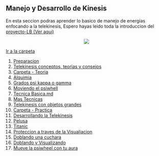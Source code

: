 ## Manejo y Desarrollo de Kinesis


En esta seccion podras aprender lo basico de manejo de energias enfocando a la telekinesis, Espero hayas leido toda la introduccion del [proyecto-LB (Ver aqui)](https://github.com/Ocul-LB/Projecto-LB)

<p align="center">
<img src="https://i.imgur.com/31JJ7Cm.jpg"/>
</p>

[Ir a la carpeta]()

1. [Preparacion](https://github.com/Ocul-LB/Projecto-LB/blob/master/kinesis/Preparacion.md)
2. [Telekinesis conceptos, teorias y consejos](https://github.com/Ocul-LB/Projecto-LB/blob/master/kinesis/Telekinesis%20conceptos%2C%20teorias%20y%20consejos.md)
2. [Carpeta - Teoria](https://github.com/Ocul-LB/Projecto-LB/tree/master/kinesis/Teoria)
 1. [Alquimia](https://github.com/Ocul-LB/Projecto-LB/blob/master/kinesis/Teoria/Alquimia%20Teoria.md)
 2. [Grados psi kappa o gamma](https://github.com/Ocul-LB/Projecto-LB/blob/master/kinesis/Teoria/Grados%20psi%20kappa%20o%20gamma.md)
 3. [Moviendo el psiwhell](https://github.com/Ocul-LB/Projecto-LB/blob/master/kinesis/Teoria/Moviendo%20el%20psiwhell.md)
 4. [Tecnica Basica.md](https://github.com/Ocul-LB/Projecto-LB/blob/master/kinesis/Teoria/Tecnica%20Basica.md)
 5. [Mas Tecnicas](https://github.com/Ocul-LB/Projecto-LB/blob/master/kinesis/Teoria/Tecnicas.md)
 6. [Telekinesis con objetos grandes](https://github.com/Ocul-LB/Projecto-LB/blob/master/kinesis/Teoria/Telekinesis%20con%20objetos%20grandes.md)
2. [Carpeta - Practica](https://github.com/Ocul-LB/Projecto-LB/tree/master/kinesis/Practica)
 1. [Desarrollando la Telekinesis](https://github.com/Ocul-LB/Projecto-LB/blob/master/kinesis/Practica/Desarrollando%20la%20Telekinesis.md)
 2. [Pelusa](https://github.com/Ocul-LB/Projecto-LB/blob/master/kinesis/Practica/Pelusa.md)
 3. [Titanic](https://github.com/Ocul-LB/Projecto-LB/blob/master/kinesis/Practica/Titanic.md)
 4. [Proteccion a traves de la Visualiacion](https://github.com/Ocul-LB/Projecto-LB/blob/master/kinesis/Practica/Proteccion%20a%20traves%20de%20la%20Visualiacion.md)
 5. [Doblando una cuchara](https://github.com/Ocul-LB/Projecto-LB/blob/master/kinesis/Practica/Doblando%20una%20Cuchara.md)
6. [Doblando y Visualizando](https://github.com/Ocul-LB/Projecto-LB/blob/master/kinesis/Practica/Doblando%20y%20Visualizacion.md)
7. [Mueve la psiwheel con tu aura](https://github.com/Ocul-LB/Projecto-LB/blob/master/kinesis/Practica/Mueve%20la%20psiwheel%20con%20tu%20aura.md)
